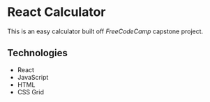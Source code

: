 #  React Calculator

This is an easy calculator built off *FreeCodeCamp* capstone project.

## Technologies

- React
- JavaScript
- HTML
- CSS Grid

